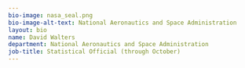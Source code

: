 ```yaml
---
bio-image: nasa_seal.png
bio-image-alt-text: National Aeronautics and Space Administration
layout: bio
name: David Walters
department: National Aeronautics and Space Administration
job-title: Statistical Official (through October)
---
```

